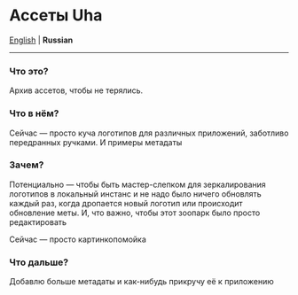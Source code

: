 # Ассеты Uha

[English](../README.md) | __Russian__

---

### Что это?
Архив ассетов, чтобы не терялись.

### Что в нём?
Сейчас — просто куча логотипов для различных приложений, заботливо передранных ручками. И примеры метадаты

### Зачем?
Потенциально — чтобы быть мастер-слепком для зеркалирования логотипов в локальный инстанс и не надо было ничего обновлять каждый раз, когда дропается новый логотип или происходит обновление меты. И, что важно, чтобы этот зоопарк было просто редактировать

Сейчас — просто картинкопомойка

### Что дальше?
Добавлю больше метадаты и как-нибудь прикручу её к приложению

